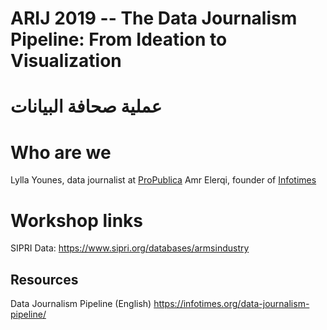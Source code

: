 # ARIJ 2019 -- The Data Journalism Pipeline: From Ideation to Visualization
# عملية صحافة البيانات

# Who are we
Lylla Younes, data journalist at [ProPublica](https://propublica.org)
Amr Elerqi, founder of [Infotimes](https://infotimes.org/)

# Workshop links
SIPRI Data: https://www.sipri.org/databases/armsindustry

## Resources
Data Journalism Pipeline (English) https://infotimes.org/data-journalism-pipeline/







